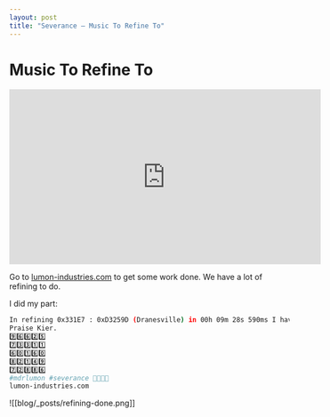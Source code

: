 ```yaml
---
layout: post
title: "Severance – Music To Refine To"
---
```


# Music To Refine To

<iframe width="560" height="315" src="https://www.youtube.com/embed/JRnDYB28bL8" frameborder="0" allow="autoplay; encrypted-media" allowfullscreen></iframe>


Go to [lumon-industries.com](https://lumon-industries.com/) to get some work done. We have a lot of refining to do.

I did my part:

```bash
In refining 0x331E7 : 0xD3259D (Dranesville) in 00h 09m 28s 590ms I have brought glory to the company.
Praise Kier.
9️⃣6️⃣6️⃣2️⃣5️⃣
7️⃣3️⃣3️⃣1️⃣1️⃣
6️⃣0️⃣1️⃣6️⃣0️⃣
8️⃣2️⃣1️⃣4️⃣9️⃣
7️⃣2️⃣8️⃣8️⃣6️⃣
#mdrlumon #severance 🧇🐐🔢💯
lumon-industries.com
```

![[blog/_posts/refining-done.png]]